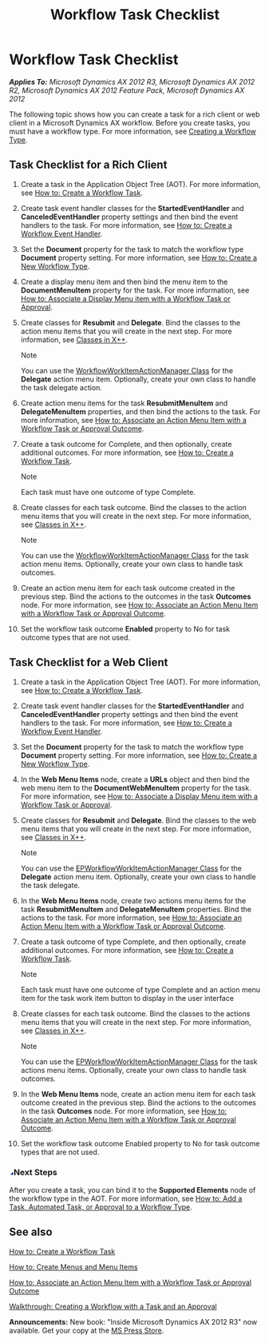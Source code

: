 ﻿---
title: Workflow Task Checklist
TOCTitle: Workflow Task Checklist
ms:assetid: d6599f9b-4de7-4860-9134-7f9e6bd8ef35
ms:mtpsurl: https://msdn.microsoft.com/en-us/library/Cc620991(v=AX.60)
ms:contentKeyID: 35252053
ms.date: 05/18/2015
mtps_version: v=AX.60
---

# Workflow Task Checklist 


_**Applies To:** Microsoft Dynamics AX 2012 R3, Microsoft Dynamics AX 2012 R2, Microsoft Dynamics AX 2012 Feature Pack, Microsoft Dynamics AX 2012_

The following topic shows how you can create a task for a rich client or web client in a Microsoft Dynamics AX workflow. Before you create tasks, you must have a workflow type. For more information, see [Creating a Workflow Type](creating-a-workflow-type.md).

## Task Checklist for a Rich Client

1.  Create a task in the Application Object Tree (AOT). For more information, see [How to: Create a Workflow Task](how-to-create-a-workflow-task.md).

2.  Create task event handler classes for the **StartedEventHandler** and **CanceledEventHandler** property settings and then bind the event handlers to the task. For more information, see [How to: Create a Workflow Event Handler](how-to-create-a-workflow-event-handler.md).

3.  Set the **Document** property for the task to match the workflow type **Document** property setting. For more information, see [How to: Create a New Workflow Type](how-to-create-a-new-workflow-type.md).

4.  Create a display menu item and then bind the menu item to the **DocumentMenuItem** property for the task. For more information, see [How to: Associate a Display Menu item with a Workflow Task or Approval](how-to-associate-a-display-menu-item-with-a-workflow-task-or-approval.md).

5.  Create classes for **Resubmit** and **Delegate**. Bind the classes to the action menu items that you will create in the next step. For more information, see [Classes in X++](classes-in-x.md).
    

    > [!NOTE]
    > <P>You can use the <A href="https://msdn.microsoft.com/en-us/library/gg815458(v=ax.60)">WorkflowWorkItemActionManager Class</A> for the <STRONG>Delegate</STRONG> action menu item. Optionally, create your own class to handle the task delegate action.</P>



6.  Create action menu items for the task **ResubmitMenuItem** and **DelegateMenuItem** properties, and then bind the actions to the task. For more information, see [How to: Associate an Action Menu Item with a Workflow Task or Approval Outcome](how-to-associate-an-action-menu-item-with-a-workflow-task-or-approval-outcome.md).

7.  Create a task outcome for Complete, and then optionally, create additional outcomes. For more information, see [How to: Create a Workflow Task](how-to-create-a-workflow-task.md).
    

    > [!NOTE]
    > <P>Each task must have one outcome of type Complete.</P>



8.  Create classes for each task outcome. Bind the classes to the action menu items that you will create in the next step. For more information, see [Classes in X++](classes-in-x.md).
    

    > [!NOTE]
    > <P>You can use the <A href="https://msdn.microsoft.com/en-us/library/gg815458(v=ax.60)">WorkflowWorkItemActionManager Class</A> for the task action menu items. Optionally, create your own class to handle task outcomes.</P>



9.  Create an action menu item for each task outcome created in the previous step. Bind the actions to the outcomes in the task **Outcomes** node. For more information, see [How to: Associate an Action Menu Item with a Workflow Task or Approval Outcome](how-to-associate-an-action-menu-item-with-a-workflow-task-or-approval-outcome.md).

10. Set the workflow task outcome **Enabled** property to No for task outcome types that are not used.

## Task Checklist for a Web Client

1.  Create a task in the Application Object Tree (AOT). For more information, see [How to: Create a Workflow Task](how-to-create-a-workflow-task.md).

2.  Create task event handler classes for the **StartedEventHandler** and **CanceledEventHandler** property settings and then bind the event handlers to the task. For more information, see [How to: Create a Workflow Event Handler](how-to-create-a-workflow-event-handler.md).

3.  Set the **Document** property for the task to match the workflow type **Document** property setting. For more information, see [How to: Create a New Workflow Type](how-to-create-a-new-workflow-type.md).

4.  In the **Web Menu Items** node, create a **URLs** object and then bind the web menu item to the **DocumentWebMenuItem** property for the task. For more information, see [How to: Associate a Display Menu item with a Workflow Task or Approval](how-to-associate-a-display-menu-item-with-a-workflow-task-or-approval.md).

5.  Create classes for **Resubmit** and **Delegate**. Bind the classes to the web menu items that you will create in the next step. For more information, see [Classes in X++](classes-in-x.md).
    

    > [!NOTE]
    > <P>You can use the <A href="https://msdn.microsoft.com/en-us/library/gg766887(v=ax.60)">EPWorkflowWorkItemActionManager Class</A> for the <STRONG>Delegate</STRONG> action menu item. Optionally, create your own class to handle the task delegate.</P>



6.  In the **Web Menu Items** node, create two actions menu items for the task **ResubmitMenuItem** and **DelegateMenuItem** properties. Bind the actions to the task. For more information, see [How to: Associate an Action Menu Item with a Workflow Task or Approval Outcome](how-to-associate-an-action-menu-item-with-a-workflow-task-or-approval-outcome.md).

7.  Create a task outcome of type Complete, and then optionally, create additional outcomes. For more information, see [How to: Create a Workflow Task](how-to-create-a-workflow-task.md).
    

    > [!NOTE]
    > <P>Each task must have one outcome of type Complete and an action menu item for the task work item button to display in the user interface</P>



8.  Create classes for each task outcome. Bind the classes to the actions menu items that you will create in the next step. For more information, see [Classes in X++](classes-in-x.md).
    

    > [!NOTE]
    > <P>You can use the <A href="https://msdn.microsoft.com/en-us/library/gg766887(v=ax.60)">EPWorkflowWorkItemActionManager Class</A> for the task actions menu items. Optionally, create your own class to handle task outcomes.</P>



9.  In the **Web Menu Items** node, create an action menu item for each task outcome created in the previous step. Bind the actions to the outcomes in the task **Outcomes** node. For more information, see [How to: Associate an Action Menu Item with a Workflow Task or Approval Outcome](how-to-associate-an-action-menu-item-with-a-workflow-task-or-approval-outcome.md).

10. Set the workflow task outcome Enabled property to No for task outcome types that are not used.

### ![Cc620991.collapse\_all(en-us,AX.60).gif](images/Gg863931.collapse_all(en-us,AX.60).gif "Cc620991.collapse_all(en-us,AX.60).gif")Next Steps

After you create a task, you can bind it to the **Supported Elements** node of the workflow type in the AOT. For more information, see [How to: Add a Task, Automated Task, or Approval to a Workflow Type](how-to-add-a-task-automated-task-or-approval-to-a-workflow-type.md).

## See also

[How to: Create a Workflow Task](how-to-create-a-workflow-task.md)

[How to: Create Menus and Menu Items](how-to-create-menus-and-menu-items.md)

[How to: Associate an Action Menu Item with a Workflow Task or Approval Outcome](how-to-associate-an-action-menu-item-with-a-workflow-task-or-approval-outcome.md)

[Walkthrough: Creating a Workflow with a Task and an Approval](walkthrough-creating-a-workflow-with-a-task-and-an-approval.md)

  
**Announcements:** New book: "Inside Microsoft Dynamics AX 2012 R3" now available. Get your copy at the [MS Press Store](https://www.microsoftpressstore.com/store/inside-microsoft-dynamics-ax-2012-r3-9780735685109).

